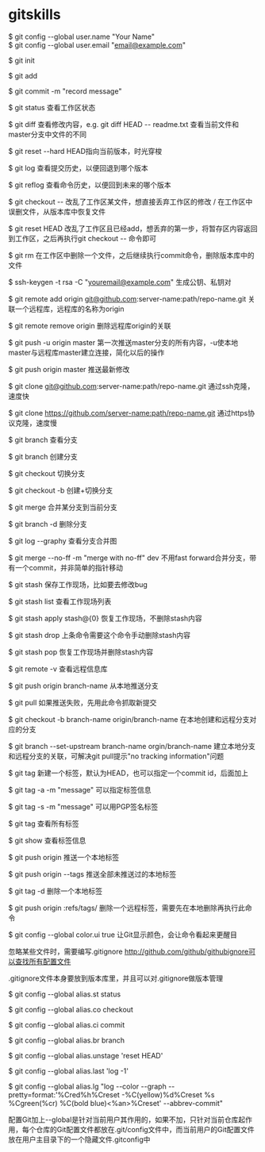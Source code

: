 # gitskills

$ git config --global user.name "Your Name"     
$ git config --global user.email "email@example.com"

$ git init

$ git add <file>

$ git commit -m "record message"

$ git status     查看工作区状态

$ git diff <file>     查看修改内容，e.g. git diff HEAD -- readme.txt 查看当前文件和master分支中文件的不同

$ git reset --hard <commit-id>     HEAD指向当前版本，时光穿梭

$ git log     查看提交历史，以便回退到哪个版本

$ git reflog     查看命令历史，以便回到未来的哪个版本

$ git checkout -- <file>     改乱了工作区某文件，想直接丢弃工作区的修改 / 在工作区中误删文件，从版本库中恢复文件

$ git reset HEAD <file>     改乱了工作区且已经add，想丢弃的第一步，将暂存区内容返回到工作区，之后再执行git checkout -- <file>命令即可

$ git rm <file>     在工作区中删除一个文件，之后继续执行commit命令，删除版本库中的文件
 
$ ssh-keygen -t rsa -C "youremail@example.com"     生成公钥、私钥对

$ git remote add origin git@github.com:server-name:path/repo-name.git     关联一个远程库，远程库的名称为origin

$ git remote remove origin     删除远程库origin的关联

$ git push -u origin master     第一次推送master分支的所有内容，-u使本地master与远程库master建立连接，简化以后的操作

$ git push origin master     推送最新修改

$ git clone git@github.com:server-name:path/repo-name.git     通过ssh克隆，速度快

$ git clone https://github.com/server-name:path/repo-name.git     通过https协议克隆，速度慢

$ git branch     查看分支

$ git branch <name>     创建分支

$ git checkout <name>     切换分支

$ git checkout -b <name>     创建+切换分支

$ git merge <name>     合并某分支到当前分支

$ git branch -d <name>     删除分支

$ git log --graphy     查看分支合并图

$ git merge --no-ff -m "merge with no-ff" dev     不用fast forward合并分支，带有一个commit，并非简单的指针移动

$ git stash     保存工作现场，比如要去修改bug

$ git stash list     查看工作现场列表

$ git stash apply stash@{0}     恢复工作现场，不删除stash内容

$ git stash drop     上条命令需要这个命令手动删除stash内容

$ git stash pop     恢复工作现场并删除stash内容

$ git remote -v     查看远程信息库

$ git push origin branch-name     从本地推送分支

$ git pull     如果推送失败，先用此命令抓取新提交

$ git checkout -b branch-name origin/branch-name     在本地创建和远程分支对应的分支

$ git branch --set-upstream branch-name orgin/branch-name     建立本地分支和远程分支的关联，可解决git pull提示"no tracking information"问题

$ git tag <name>     新建一个标签，默认为HEAD，也可以指定一个commit id，后面加上<commit-id>

$ git tag -a <tagname> -m "message"     可以指定标签信息

$ git tag -s <tagname> -m "message"     可以用PGP签名标签

$ git tag     查看所有标签

$ git show <tagname>     查看标签信息

$ git push origin <tagname>     推送一个本地标签

$ git push origin --tags     推送全部未推送过的本地标签

$ git tag -d <tagname>     删除一个本地标签

$ git push origin :refs/tags/<tagname>     删除一个远程标签，需要先在本地删除再执行此命令

$ git config --global color.ui true     让Git显示颜色，会让命令看起来更醒目

忽略某些文件时，需要编写.gitignore     http://github.com/github/githubignore可以查找所有配置文件

.gitignore文件本身要放到版本库里，并且可以对.gitignore做版本管理

$ git config --global alias.st status

$ git config --global alias.co checkout

$ git config --global alias.ci commit

$ git config --global alias.br branch

$ git config --global alias.unstage 'reset HEAD'

$ git config --global alias.last 'log -1'

$ git config --global alias.lg "log --color --graph --pretty=format:'%Cred%h%Creset -%C(yellow)%d%Creset %s %Cgreen(%cr) %C(bold blue)<%an>%Creset' --abbrev-commit"

配置Git加上--global是针对当前用户其作用的，如果不加，只针对当前仓库起作用，每个仓库的Git配置文件都放在.git/config文件中，而当前用户的Git配置文件放在用户主目录下的一个隐藏文件.gitconfig中
